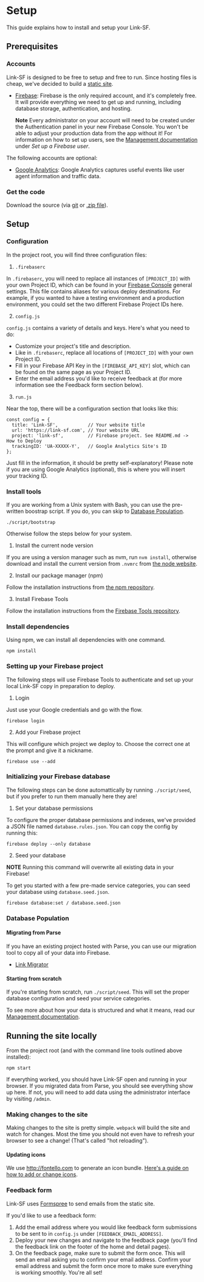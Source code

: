 # Setup

This guide explains how to install and setup your Link-SF.

## Prerequisites

### Accounts

Link-SF is designed to be free to setup and free to run. Since hosting files is cheap, we've decided to build a [static site](https://en.wikipedia.org/wiki/Static_web_page).

* [Firebase](https://firebase.google.com/console):  Firebase is the only required account, and it's completely free.  It will provide everything we need to get up and running, including database storage, authentication, and hosting.

  **Note**  Every administrator on your account will need to be created under the Authentication panel in your new Firebase Console.  You won't be able to adjust your production data from the app without it!  For information on how to set up users, see the [Management documentation](https://github.com/zendesk/linksf/blob/master/docs/MANAGE.md) under *Set up a Firebase user*.

The following accounts are optional:

* [Google Analytics](http://www.google.com/analytics/):  Google Analytics captures useful events like user agent information and traffic data.

### Get the code

Download the source (via [git](git@github.com:zendesk/linksf.git) or [.zip file](https://github.com/zendesk/linksf/archive/master.zip)).

## Setup

### Configuration

In the project root, you will find three configuration files:

1. `.firebaserc`

  In `.firebaserc`, you will need to replace all instances of `[PROJECT_ID]` with your own Project ID, which can be found in your [Firebase Console](https://firebase.google.com/console) general settings.  This file contains aliases for various deploy destinations.  For example, if you wanted to have a testing environment and a production environment, you could set the two different Firebase Project IDs here.

2. `config.js`

  `config.js` contains a variety of details and keys.  Here's what you need to do:
  * Customize your project's title and description.
  * Like in `.firebaserc`, replace all locations of `[PROJECT_ID]` with your own Project ID.
  * Fill in your Firebase API Key in the `[FIREBASE_API_KEY]` slot, which can be found on the same page as your Project ID.
  * Enter the email address you'd like to receive feedback at (for more information see the Feedback form section below).

3. `run.js`

  Near the top, there will be a configuration section that looks like this:

  ```
  const config = {
    title: 'Link-SF',           // Your website title
    url: 'https://link-sf.com', // Your website URL
    project: 'link-sf',         // Firebase project. See README.md -> How to Deploy
    trackingID: 'UA-XXXXX-Y',   // Google Analytics Site's ID
  };
  ```

  Just fill in the information, it should be pretty self-explanatory!  Please note if you are using Google Analytics (optional), this is where you will insert your tracking ID.


### Install tools

If you are working from a Unix system with Bash, you can use the pre-written boostrap script.  If you do, you can skip to [Database Population](#database-population).

`./script/bootstrap`

Otherwise follow the steps below for your system.

1. Install the current node version

  If you are using a version manager such as nvm, run `nvm install`, otherwise download and install the current version from `.nvmrc` from [the node website](http://nodejs.org/).

2. Install our package manager (npm)

  Follow the installation instructions from [the npm repository](https://github.com/npm/npm).

3. Install Firebase Tools

  Follow the installation instructions from the [Firebase Tools repository](https://github.com/firebase/firebase-tools).

### Install dependencies

Using npm, we can install all dependencies with one command.

`npm install`

### Setting up your Firebase project

The following steps will use Firebase Tools to authenticate and set up your local Link-SF copy in preparation to deploy.

1. Login

  Just use your Google credentials and go with the flow.

  `firebase login`

2. Add your Firebase project

  This will configure which project we deploy to. Choose the correct one at the prompt and give it a nickname.

  `firebase use --add`

### Initializing your Firebase database

The following steps can be done automattically by running `./script/seed`, but if you prefer to run them manually here they are!

1. Set your database permissions

  To configure the proper database permissions and indexes, we've provided a JSON file named `database.rules.json`.  You can copy the config by running this:

  `firebase deploy --only database`

2. Seed your database

  **NOTE** Running this command will overwrite all existing data in your Firebase!

  To get you started with a few pre-made service categories, you can seed your database using `database.seed.json`.  

  `firebase database:set / database.seed.json`

### Database Population

#### Migrating from Parse

If you have an existing project hosted with Parse, you can use our migration tool to copy all of your data into  Firebase.

 * [Link Migrator](http://linkmigrator.herokuapp.com/)

#### Starting from scratch

If you're starting from scratch, run `./script/seed`.  This will set the proper database configuration and seed your service categories.

To see more about how your data is structured and what it means, read our [Management documentation](https://github.com/zendesk/linksf/blob/master/docs/MANAGE.md).

## Running the site locally

From the project root (and with the command line tools outlined above installed):

`npm start`

If everything worked, you should have Link-SF open and running in your browser. If you migrated data from Parse, you should see everything show up here.  If not, you will need to add data using the administrator interface by visiting `/admin`.

### Making changes to the site

Making changes to the site is pretty simple. `webpack` will build the site and watch for changes. Most the time you should not even have to refresh your browser to see a change! (That's called "hot reloading").

#### Updating icons

We use http://fontello.com to generate an icon bundle. [Here's a guide on how to add or change icons](https://github.com/zendesk/linksf/blob/master/docs/ICONS.md).

### Feedback form

Link-SF uses [Formspree](https://formspree.io/) to send emails from the static site.

If you'd like to use a feedback form:

1. Add the email address where you would like feedback form submissions to be sent to in `config.js` under `[FEEDBACK_EMAIL_ADDRESS]`.
2. Deploy your new changes and navigate to the feedback page (you'll find the feedback link on the footer of the home and detail pages).
3. On the feedback page, make sure to submit the form once. This will send an email asking you to confirm your email address. Confirm your email address and submit the form once more to make sure everything is working smoothly. You're all set!
